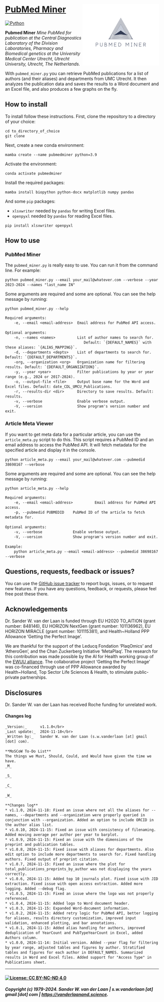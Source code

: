 # [PubMed Miner](https://github.com/swvanderlaan/PubMed_Miner) <img align="right" height="200" src=images/FullLogo_Transparent.png>

[![Python](https://img.shields.io/badge/Python-3.9%2B-blue)](https://www.python.org/downloads/release/python-390/)

**Pubmed Miner** _Mine PubMed for publication at the Central Diagnostics Laboratory of the Division Laboratories, Pharmacy and Biomedical genetics at the University Medical Center Utrecht, Utrecht University, Utrecht, The Netherlands._

With `pubmed_miner.py` you can retrieve PubMed publications for a list of authors (and their aliases) and departments from UMC Utrecht. It then analyzes the publication data and saves the results to a Word document and an Excel file, and also produces a few graphs on the fly.


## How to install

To install follow these instructions. First, clone the repository to a directory of your choice:

```
cd to_directory_of_choice
git clone 

```

Next, create a new conda environment:

```
mamba create --name pubmedminer python=3.9
```

Activate the environment:

```
conda activate pubmedminer
```

Install the required packages:

```
mamba install biopython python-docx matplotlib numpy pandas
```

And some `pip` packages:

- `xlsxwriter` needed by `pandas` for writing Excel files.
- `openpyxl` needed by `pandas` for reading Excel files.

```
pip install xlsxwriter openpyxl
```

## How to use

### PubMed Miner

The `pubmed_miner.py` is really easy to use. You can run it from the command line. For example:

```
python pubmed_miner.py --email your_mail@whatever.com --verbose --year 2023-2024 --names "last_name IN"
```

Some arguments are required and some are optional. You can see the help message by running:

```
python pubmed_miner.py --help
```

```
Required arguments:
    -e, --email <email-address>  Email address for PubMed API access.

Optional arguments:
    -n, --names <names>          List of author names to search for. 
                                    Default: `{DEFAULT_NAMES}` with these aliases: `{ALIAS_MAPPING}`.
    -d, --departments <depts>    List of departments to search for. Default: `{DEFAULT_DEPARTMENTS}`.
    -org, --organization <org>   Organization name for filtering results. Default: `{DEFAULT_ORGANIZATION}`.
    -y, --year <year>            Filter publications by year or year range (e.g., 2024 or 2017-2024).
    -o, --output-file <file>     Output base name for the Word and Excel files. Default: date_CDL_UMCU_Publications.
    -r, --results-dir <dir>      Directory to save results. Default: results.
    -v, --verbose                Enable verbose output.
    -V, --version                Show program's version number and exit.
```

### Article Meta Viewer 

If you want to get meta data for a particular article, you can use the `article_meta.py` script to do this. This script requires a PubMed ID and an email address to access the PubMed API. It will fetch metadata for the specified article and display it in the console.

```
python article_meta.py --email your_mail@whatever.com --pubmedid 38698167 --verbose
```

Some arguments are required and some are optional. You can see the help message by running:

```
python article_meta.py --help
```

```
Required arguments:
    -e, --email <email-address>          Email address for PubMed API access.
    -p, --pubmedid PUBMEDID    PubMed ID of the article to fetch metadata for.

Optional arguments:
    -v, --verbose              Enable verbose output.
    -V, --version              Show program's version number and exit.

Example:
    python article_meta.py --email <email-address> --pubmedid 38698167 --verbose
```

## Questions, requests, feedback or issues?

You can use the [GitHub issue tracker](https://github.com/swvanderlaan/PubMed_Miner/issues) to report bugs, issues, or to request new features. If you have any questions, feedback, or requests, please feel free post these there.


## Acknowledgements
Dr. Sander W. van der Laan is funded through EU H2020 TO_AITION (grant number: 848146), EU HORIZON NextGen (grant number: 101136962), EU HORIZON MIRACLE (grant number: 101115381), and Health~Holland PPP Allowance ‘Getting the Perfect Image’.

We are thankful for the support of the Leducq Fondation ‘PlaqOmics’ and ‘AtheroGen’, and the Chan Zuckerberg Initiative ‘MetaPlaq’. The research for this contribution was made possible by the AI for Health working group of the [EWUU alliance](https://aiforhealth.ewuu.nl/). The collaborative project ‘Getting the Perfect Image’ was co-financed through use of PPP Allowance awarded by Health~Holland, Top Sector Life Sciences & Health, to stimulate public-private partnerships.

## Disclosures
Dr. Sander W. van der Laan has received Roche funding for unrelated work.

#### Changes log
    
    _Version:_      v1.1.0</br>
    _Last update:_  2024-11-18</br>
    _Written by:_   Sander W. van der Laan (s.w.vanderlaan [at] gmail [dot] com).
    
    **MoSCoW To-Do List**
    The things we Must, Should, Could, and Would have given the time we have.
    _M_

    _S_

    _C_

    _W_

    **Changes log**
    * v1.1.0, 2024-11-18: Fixed an issue where not all the aliases for --names, --departments and --organization were properly queried in conjunction with --organization. Added an option to include ORCID in the author alias list.
    * v1.0.10, 2024-11-15: Fixed an issue with consistency of filenaming. Added moving average per author per year to barplot.
    * v1.0.9, 2024-11-15: Fixed an issue with the dimensions of the preprint and publication tables.
    * v1.0.8, 2024-11-15: Fixed issue with aliases for departments. Also edit option to include more departments to search for. Fixed handling authors. Fixed output of preprint citation. 
    * v1.0.7, 2024-11-15: Fixed an issue where the plot for total_publications_preprints_by_author was not displaying the years correctly.
    * v1.0.6, 2024-11-15: Added top 10 journals plot. Fixed issue with JID extraction. Fixed issue with open access extraction. Added more logging. Added --debug flag. 
    * v1.0.5, 2024-11-15: Fixed an issue where the logo was not properly referenced.
    * v1.0.4, 2024-11-15: Added logo to Word document header.
    * v1.0.3, 2024-11-15: Expanded Word-document information.
    * v1.0.2, 2024-11-15: Added retry logic for PubMed API, better logging for aliases, results directory customization, improved input validation, enhanced plotting, and bar annotations.
    * v1.0.1, 2024-11-15: Added alias handling for authors, improved deduplication of YearCount and PubTypeYearCount in Excel, added Authors column.
    * v1.0.0, 2024-11-14: Initial version. Added --year flag for filtering by year range, adjusted tables and figures by author. Stratified tables and figures for each author in DEFAULT_NAMES. Summarized results in Word and Excel files. Added support for "Access Type" in Publications sheet.


--------------

#### [![License: CC BY-NC-ND 4.0](https://img.shields.io/badge/License-CC%20BY--NC--ND%204.0-lightgrey.svg)](https://creativecommons.org/licenses/by-nc-nd/4.0/)
##### Copyright (c) 1979-2024. Sander W. van der Laan | s.w.vanderlaan [at] gmail [dot] com | https://vanderlaanand.science.